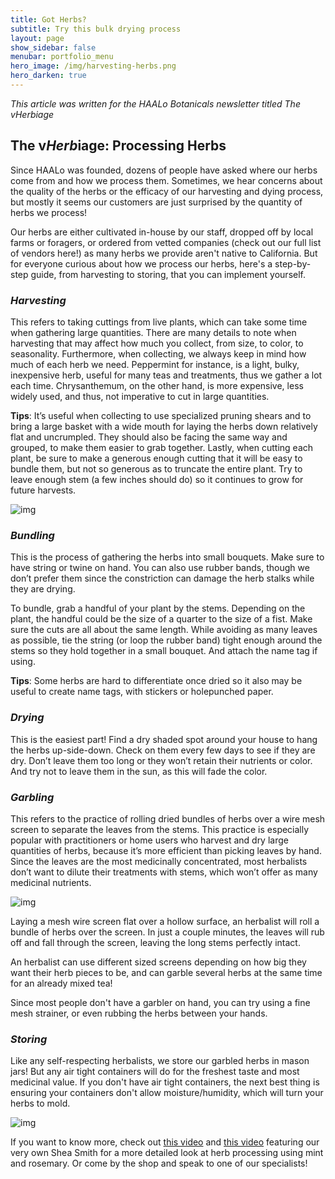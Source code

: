 ```yaml
---
title: Got Herbs?
subtitle: Try this bulk drying process
layout: page
show_sidebar: false
menubar: portfolio_menu
hero_image: /img/harvesting-herbs.png
hero_darken: true
---
```


*This article was written for the HAALo Botanicals newsletter titled The vHerbiage*



## **The v*Herb*iage: Processing Herbs**

Since HAALo was founded, dozens of people have asked where our herbs come from and how we process them. Sometimes, we hear concerns about the quality of the herbs or the efficacy of our harvesting and dying process, but mostly it seems our customers are just surprised by the quantity of herbs we process! 

Our herbs are either cultivated in-house by our staff, dropped off by local farms or foragers, or ordered from vetted companies (check out our full list of vendors here!) as many herbs we provide aren't native to California. But for everyone curious about how we process our herbs, here's a step-by-step guide, from harvesting to storing, that you can implement yourself.

### *Harvesting* 

This refers to taking cuttings from live plants, which can take some time when gathering large quantities. There are many details to note when harvesting that may affect how much you collect, from size, to color, to seasonality. Furthermore, when collecting, we always keep in mind how much of each herb we need. Peppermint for instance, is a light, bulky, inexpensive herb, useful for many teas and treatments, thus we gather a lot each time. Chrysanthemum, on the other hand, is more expensive, less widely used, and thus, not imperative to cut in large quantities. 

**Tips**: It’s useful when collecting to use specialized pruning shears and to bring a large basket with a wide mouth for laying the herbs down relatively flat and uncrumpled. They should also be facing the same way and grouped, to make them easier to grab together. Lastly, when cutting each plant, be sure to make a generous enough cutting that it will be easy to bundle them, but not so generous as to truncate the entire plant. Try to leave enough stem (a few inches should do) so it continues to grow for future harvests.



![img](https://lh4.googleusercontent.com/GsykRrvTrjwCWfYERkez_zxGROiJqFbfghIIDheXeEpri6pYjDfrhfUc-2FpaE5PtycWKTeKPigAzaEZ6howntu_LaOKI2MMTaKpasJJJY5rG0pFULxsI5d7Fx-LtqWs2YZkwkcA)



### *Bundling*

This is the process of gathering the herbs into small bouquets. Make sure to have string or twine on hand. You can also use rubber bands, though we don’t prefer them since the constriction can damage the herb stalks while they are drying.

To bundle, grab a handful of your plant by the stems. Depending on the plant, the handful could be the size of a quarter to the size of a fist. Make sure the cuts are all about the same length. While avoiding as many leaves as possible, tie the string (or loop the rubber band) tight enough around the stems so they hold together in a small bouquet. And attach the name tag if using.

**Tips**: Some herbs are hard to differentiate once dried so it also may be useful to create name tags, with stickers or holepunched paper. 

### *Drying*

This is the easiest part! Find a dry shaded spot around your house to hang the herbs up-side-down. Check on them every few days to see if they are dry. Don’t leave them too long or they won’t retain their nutrients or color. And try not to leave them in the sun, as this will fade the color. 

### *Garbling* 

This refers to the practice of rolling dried bundles of herbs over a wire mesh screen to separate the leaves from the stems. This practice is especially popular with practitioners or home users who harvest and dry large quantities of herbs, because it’s more efficient than picking leaves by hand. Since the leaves are the most medicinally concentrated, most herbalists don’t want to dilute their treatments with stems, which won’t offer as many medicinal nutrients.

![img](https://lh5.googleusercontent.com/Na7qjqeg7VLYpJeor71Qu8-rru8xkNkZrLVAdWAV6wNPHVNMEKvnO8ADZb4L66hIlIkpmuXTCkD_qjctbEXSR5lTAkSDOKipBpagO6JsBqZdmybkDnP3Gwk3gkuuiKbvM0OZG3S7)

Laying a mesh wire screen flat over a hollow surface, an herbalist will roll a bundle of herbs over the screen. In just a couple minutes, the leaves will rub off and fall through the screen, leaving the long stems perfectly intact.

An herbalist can use different sized screens depending on how big they want their herb pieces to be, and can garble several herbs at the same time for an already mixed tea!

Since most people don't have a garbler on hand, you can try using a fine mesh strainer, or even rubbing the herbs between your hands. 

### *Storing*

Like any self-respecting herbalists, we store our garbled herbs in mason jars! But any air tight containers will do for the freshest taste and most medicinal value. If you don't have air tight containers, the next best thing is ensuring your containers don't allow moisture/humidity, which will turn your herbs to mold.

![img](https://lh4.googleusercontent.com/P53bDzx14Iy1KZdXz7ggvZzbUYj5YNgVVChpIoiwkYieEo-48KSujcxDQKw5vS5s5zpwv5oLKFFT5toZ3O-k2aIhLkxgtJJGO2jH-H-I3Z-6aatDM9wf7I4EQrDu0G2693nAbuJT)

If you want to know more, check out [this video](https://www.youtube.com/watch?v=0TdvtQeF3_I) and [this video](https://www.youtube.com/watch?v=LHuVNPWE044) featuring our very own Shea Smith for a more detailed look at herb processing using mint and rosemary. Or come by the shop and speak to one of our specialists!